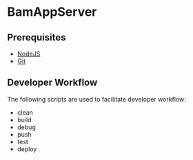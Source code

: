 # BamAppServer

## Prerequisites
- [NodeJS](https://nodejs.org/) <br />
- [Git](https://git-scm.com/downloads) <br />

## Developer Workflow

The following scripts are used to facilitate developer workflow:

- clean
- build
- debug
- push
- test
- deploy

